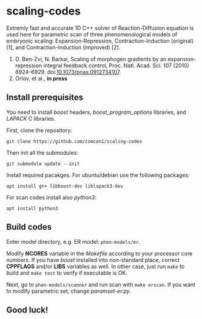 # scaling-codes

Extremly fast and accurate 1D C++ solver of Reaction-Diffusion equation is used here for parametric scan 
of three phenomenological models of embryonic scaling: Expansion-Repression, Contraction-Induction (original) [1], and Contraction-Induction (improved) [2].

1. D. Ben-Zvi, N. Barkai, Scaling of morphogen gradients by an expansion-repression integral feedback control, Proc. Natl. Acad. Sci. 107 (2010) 6924–6929. doi:[10.1073/pnas.0912734107](https://doi.org/10.1073/pnas.0912734107).
2. Orlov, et al., **in press**

## Install prerequisites

You need to install *boost* headers, *boost_program_options* libraries, and *LAPACK* C libraries.

First, clone the repository:

`git clone https://github.com/comcon1/scaling-codes`

Then init all the submodules:

`git submodule update --init`

Install required pacakges. For ubuntu/debian use the following packages:

`apt install g++ libboost-dev liblapack3-dev`

For scan codes install also *python3*:

`apt install python3`

## Build codes

Enter model directory, e.g. ER model: `phen-models/er`.

Modify **NCORES** variable in the *Makefile* according to your processor core numbers.
If you have *boost* installed into non-standard place, correct **CPPFLAGS** and/or **LIBS** variables as well. 
In other case, just run `make` to build and `make test` to verify if executable is OK.

Next, go to `phen-models/scanner` and run scan with `make erscan`. 
If you want to modify parametric set, change *paramset-er.py*.

## Good luck!
